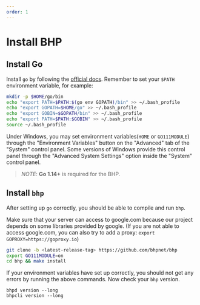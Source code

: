 ```yaml
---
order: 1
---
```


# Install BHP

## Install Go

Install `go` by following the [official docs](https://golang.org/doc/install).
Remember to set your `$PATH` environment variable, for example:

```bash
mkdir -p $HOME/go/bin
echo "export PATH=$PATH:$(go env GOPATH)/bin" >> ~/.bash_profile
echo "export GOPATH=$HOME/go" >> ~/.bash_profile
echo "export GOBIN=$GOPATH/bin" >> ~/.bash_profile
echo "export PATH=$PATH:$GOBIN" >> ~/.bash_profile
source ~/.bash_profile
```
Under Windows, you may set environment variables(`HOME` or `GO111MODULE`) through the "Environment Variables" 
button on the "Advanced" tab of the "System" control panel. Some versions of Windows 
provide this control panel through the "Advanced System Settings" option inside the 
"System" control panel.

> _NOTE_: **Go 1.14+** is required for the BHP.

## Install `bhp`

After setting up `go` correctly, you should be able to compile and run `bhp`.

Make sure that your server can access to google.com because our project depends on some libraries provided by google. (If you are not able to access google.com, you can also try to add a proxy: `export GOPROXY=https://goproxy.io`)

```bash
git clone -b <latest-release-tag> https://github.com/bhpnet/bhp
export GO111MODULE=on
cd bhp && make install
```

If your environment variables have set up correctly, you should not get any errors by running the above commands. Now check your `bhp` version.

```shell script
bhpd version --long
bhpcli version --long
```
